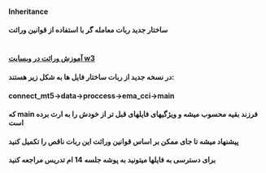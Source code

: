 #### Inheritance
####  ساختار جدید ربات معامله گر با استفاده از قوانین وراثت
# 
#### [آموزش وراثت در وبسایت w3](https://www.w3schools.com/python/python_inheritance.asp)

#### در نسخه جدید از ربات ساختار فایل ها به شکل زیر هستند:
#### connect_mt5->data->proccess->ema_cci->main
#### که main فرزند بقیه محسوب میشه و ویژگیهای فایلهای قبل تر از خودش را به ارث برده است
#### پیشنهاد میشه تا جای ممکن بر اساس قوانین وراثت این ربات ناقص را تکمیل کنید


#### برای دسترسی به فایلها میتونید به پوشه جلسه 14 ام تدریس مراجعه کنید

